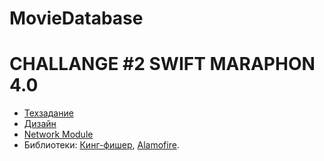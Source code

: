 # MovieDatabase
# CHALLANGE #2 SWIFT MARAPHON 4.0

- [Техзадание](https://solid-llama-3ab.notion.site/CHALLENGE-2-5c32ba0e7200439e9330ca982f0d4af6)
- [Дизайн](https://dribbble.com/shots/14791304-Movies-app-design/attachments/6497678?mode=media)
- [Network Module](https://medium.com/trendyol-tech/get-instantly-a-network-module-using-moya-in-swift-5f918ecdfb58)
- Библиотеки:
 [Кинг-фишер](https://github.com/onevcat/Kingfisher),
 [Alamofire](https://github.com/Alamofire/Alamofire).
